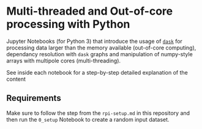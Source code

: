 Multi-threaded and Out-of-core processing with Python
=====================================================

Jupyter Notebooks (for Python 3) that introduce the usage of [`dask`](http://dask.pydata.org) for processing
data larger than the memory available (out-of-core computing), dependancy resolution with `dask` graphs and
manipulation of numpy-style arrays with multipole cores (multi-threading).

See inside each notebook for a step-by-step detailed explanation of the content

## Requirements

Make sure to follow the step from the `rpi-setup.md` in this repository and then run the `0_setup` Notebook 
to create a random input dataset.
